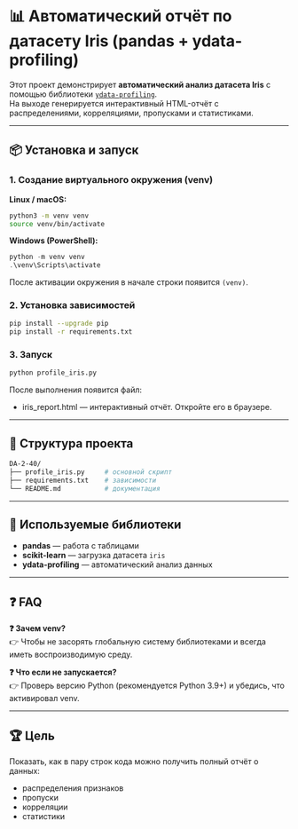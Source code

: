 # 📊 Автоматический отчёт по датасету Iris (pandas + ydata-profiling)

Этот проект демонстрирует **автоматический анализ датасета Iris** с помощью библиотеки [`ydata-profiling`](https://github.com/ydataai/ydata-profiling).  
На выходе генерируется интерактивный HTML-отчёт с распределениями, корреляциями, пропусками и статистиками.

---

## 📦 Установка и запуск

### 1. Создание виртуального окружения (venv)

**Linux / macOS:**
```bash
python3 -m venv venv
source venv/bin/activate
```

**Windows (PowerShell):**
```powershell
python -m venv venv
.\venv\Scripts\activate
```

После активации окружения в начале строки появится `(venv)`.

### 2. Установка зависимостей
```bash
pip install --upgrade pip
pip install -r requirements.txt
```

### 3. Запуск
```bash
python profile_iris.py
```

После выполнения появится файл:
- iris_report.html — интерактивный отчёт.
Откройте его в браузере.

---

## 📂 Структура проекта
```bash
DA-2-40/
├── profile_iris.py     # основной скрипт
├── requirements.txt    # зависимости
└── README.md           # документация
```

---

## 🧰 Используемые библиотеки
- **pandas** — работа с таблицами
- **scikit-learn** — загрузка датасета `iris`
- **ydata-profiling** — автоматический анализ данных

---

## ❓ FAQ

**❓ Зачем venv?**  
👉 Чтобы не засорять глобальную систему библиотеками и всегда иметь воспроизводимую среду.

**❓ Что если не запускается?**  
👉 Проверь версию Python (рекомендуется Python 3.9+) и убедись, что активировал venv.

---

## 🏆 Цель
Показать, как в пару строк кода можно получить полный отчёт о данных:
- распределения признаков
- пропуски
- корреляции
- статистики
